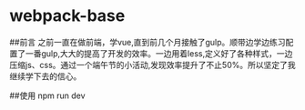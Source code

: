 # webpack-base

##前言
之前一直在做前端，学vue,直到前几个月接触了gulp。顺带边学边练习配置了一番gulp,大大的提高了开发的效率。一边用着less,定义好了各种样式，一边压缩js、css。通过一个端午节的小活动,发现效率提升了不止50%。所以坚定了我继续学下去的信心。

##使用
npm run dev

